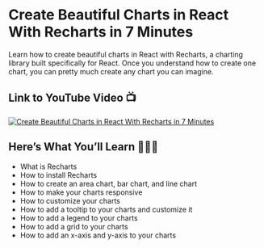 # Create Beautiful Charts in React With Recharts in 7 Minutes

Learn how to create beautiful charts in React with Recharts, a charting library built specifically for React. Once you understand how to create one chart, you can pretty much create any chart you can imagine.

## Link to YouTube Video 📺

[![Create Beautiful Charts in React With Recharts in 7 Minutes](https://img.youtube.com/vi/Fu_YFp-9xoQ/0.jpg)](https://www.youtube.com/watch?v=Fu_YFp-9xoQ)

## Here’s What You’ll Learn 👨🏻‍💻

- What is Recharts
- How to install Recharts
- How to create an area chart, bar chart, and line chart
- How to make your charts responsive
- How to customize your charts
- How to add a tooltip to your charts and customize it
- How to add a legend to your charts
- How to add a grid to your charts
- How to add an x-axis and y-axis to your charts
